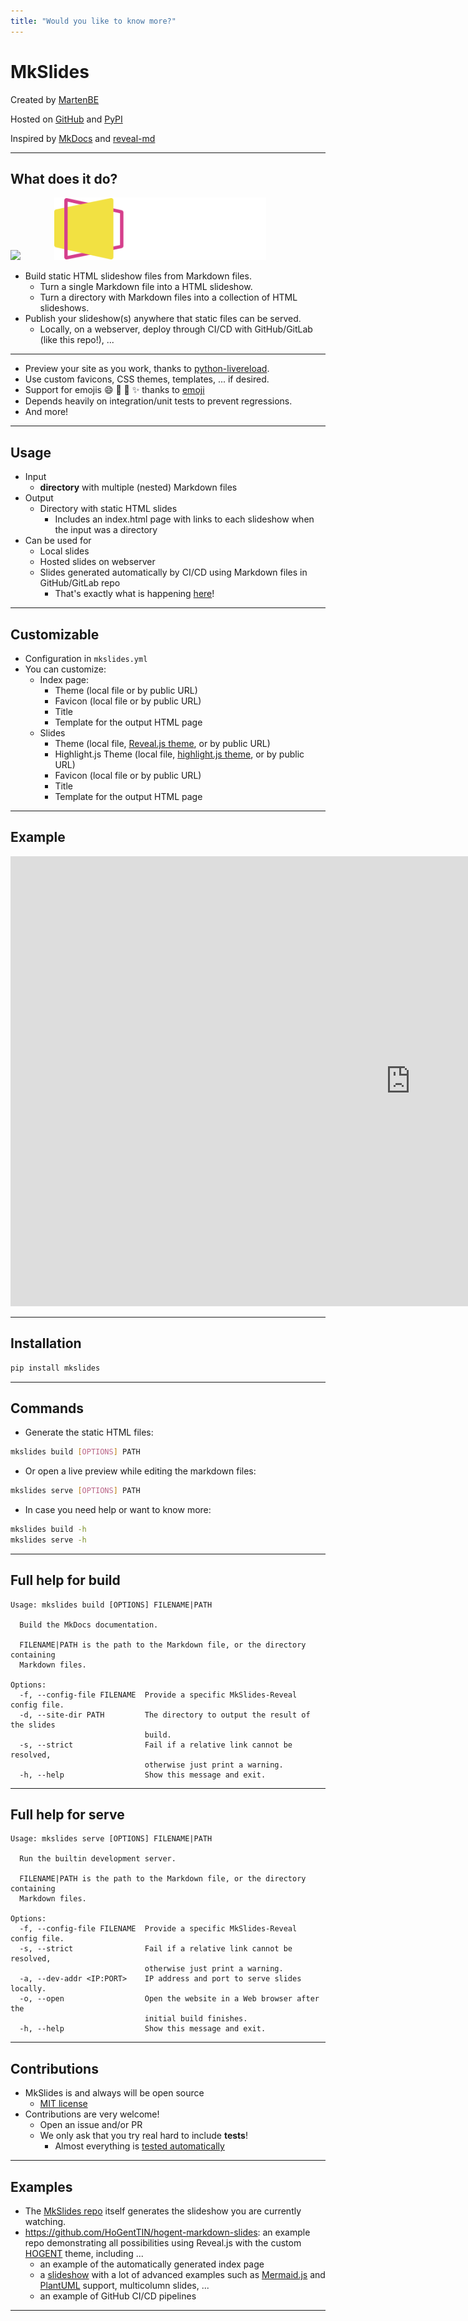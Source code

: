 ```yaml
---
title: "Would you like to know more?"
---
```


# MkSlides

Created by [MartenBE](https://github.com/MartenBE)

Hosted on [GitHub](https://github.com/MartenBE/mkslides) and [PyPI](https://pypi.org/project/mkslides/)

Inspired by [MkDocs](https://pypi.org/project/mkdocs/) and [reveal-md](https://github.com/webpro/reveal-md)

---

## What does it do?

<img src="./img/markdown-logo.png" height="100px" style="margin-right: 50px;"/>
<img src="./img/reveal-js-logo.svg" height="100px"/>

- Build static HTML slideshow files from Markdown files.
    - Turn a single Markdown file into a HTML slideshow.
    - Turn a directory with Markdown files into a collection of HTML slideshows.
- Publish your slideshow(s) anywhere that static files can be served.
    - Locally, on a webserver, deploy through CI/CD with GitHub/GitLab (like this repo!), ...

---

- Preview your site as you work, thanks to [python-livereload](https://pypi.org/project/livereload/).
- Use custom favicons, CSS themes, templates, ... if desired.
- Support for emojis :smile: :tada: :rocket: :sparkles: thanks to [emoji](https://github.com/carpedm20/emoji/)
- Depends heavily on integration/unit tests to prevent regressions.
- And more!

---

## Usage

- Input
    - **directory** with multiple (nested) Markdown files
- Output
    - Directory with static HTML slides
        - Includes an index.html page with links to each slideshow when the input was a directory
- Can be used for
    - Local slides
    - Hosted slides on webserver
    - Slides generated automatically by CI/CD using Markdown files in GitHub/GitLab repo
        - That's exactly what is happening [here](https://github.com/MartenBE/mkslides/blob/main/.github/workflows/test-deploy.yml)!

---

## Customizable

- Configuration in `mkslides.yml`
- You can customize:
    - Index page:
        - Theme (local file or by public URL)
        - Favicon (local file or by public URL)
        - Title
        - Template for the output HTML page
    - Slides
        - Theme (local file, [Reveal.js theme](https://revealjs.com/themes/), or by public URL)
        - Highlight.js Theme (local file, [highlight.js theme](https://highlightjs.org/examples), or by public URL)
        - Favicon (local file or by public URL)
        - Title
        - Template for the output HTML page

---

## Example

<iframe width="1280" height="720" src="https://www.youtube.com/embed/RdyRe3JZC7Q?si=GQoCFem5ZKHoIaVA" title="YouTube video player" frameborder="0" allow="accelerometer; autoplay; clipboard-write; encrypted-media; gyroscope; picture-in-picture; web-share" referrerpolicy="strict-origin-when-cross-origin" allowfullscreen></iframe>

---

## Installation

```bash
pip install mkslides
```

---

## Commands

- Generate the static HTML files:

```bash
mkslides build [OPTIONS] PATH
```

- Or open a live preview while editing the markdown files:

```bash
mkslides serve [OPTIONS] PATH
```

- In case you need help or want to know more:

```bash
mkslides build -h
mkslides serve -h
```

---

## Full help for build

<!-- output-build -->

```text
Usage: mkslides build [OPTIONS] FILENAME|PATH

  Build the MkDocs documentation.

  FILENAME|PATH is the path to the Markdown file, or the directory containing
  Markdown files.

Options:
  -f, --config-file FILENAME  Provide a specific MkSlides-Reveal config file.
  -d, --site-dir PATH         The directory to output the result of the slides
                              build.
  -s, --strict                Fail if a relative link cannot be resolved,
                              otherwise just print a warning.
  -h, --help                  Show this message and exit.

```

<!-- /output-build -->

---

## Full help for serve

<!-- output-serve -->

```text
Usage: mkslides serve [OPTIONS] FILENAME|PATH

  Run the builtin development server.

  FILENAME|PATH is the path to the Markdown file, or the directory containing
  Markdown files.

Options:
  -f, --config-file FILENAME  Provide a specific MkSlides-Reveal config file.
  -s, --strict                Fail if a relative link cannot be resolved,
                              otherwise just print a warning.
  -a, --dev-addr <IP:PORT>    IP address and port to serve slides locally.
  -o, --open                  Open the website in a Web browser after the
                              initial build finishes.
  -h, --help                  Show this message and exit.

```

<!-- /output-serve -->

---

## Contributions

- MkSlides is and always will be open source
    - [MIT license](https://github.com/MartenBE/mkslides/blob/main/LICENSE)
- Contributions are very welcome!
    - Open an issue and/or PR
    - We only ask that you try real hard to include **tests**!
        - Almost everything is [tested automatically](https://github.com/MartenBE/mkslides/tree/main/tests)

---

## Examples

- The [MkSlides repo](https://github.com/MartenBE/mkslides/) itself generates the slideshow you are currently watching.
- https://github.com/HoGentTIN/hogent-markdown-slides: an example repo demonstrating all possibilities using Reveal.js with the custom [HOGENT](https://hogent.be/) theme, including ...
    - an example of the automatically generated index page
    - a [slideshow](https://hogenttin.github.io/hogent-markdown-slides/) with a lot of advanced examples such as [Mermaid.js](https://mermaid.js.org/) and [PlantUML](https://plantuml.com/) support, multicolumn slides, ...
    - an example of GitHub CI/CD pipelines

---
